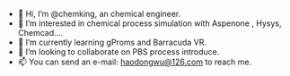- 👋 Hi, I’m @chemking, an chemical engineer.
- 👀 I’m interested in chemical process simulation with Aspenone , Hysys, Chemcad....
- 🌱 I’m currently learning gProms and Barracuda VR.
- 💞️ I’m looking to collaborate on PBS process introduce.
- 📫 You can send an e-mail: haodongwu@126.com to reach me.

<!---
chemking/chemking is a ✨ special ✨ repository because its `README.md` (this file) appears on your GitHub profile.
You can click the Preview link to take a look at your changes.
--->
